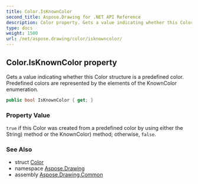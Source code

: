 ```yaml
---
title: Color.IsKnownColor
second_title: Aspose.Drawing for .NET API Reference
description: Color property. Gets a value indicating whether this Color structure is a predefined color. Predefined colors are represented by the elements of the KnownColor enumeration
type: docs
weight: 1500
url: /net/aspose.drawing/color/isknowncolor/
---
```

## Color.IsKnownColor property

Gets a value indicating whether this Color structure is a predefined color. Predefined colors are represented by the elements of the KnownColor enumeration.

```csharp
public bool IsKnownColor { get; }
```

### Property Value

`true` if this Color was created from a predefined color by using either the String) method or the KnownColor) method; otherwise, `false`.

### See Also

* struct [Color](../)
* namespace [Aspose.Drawing](../../color/)
* assembly [Aspose.Drawing.Common](../../../)


